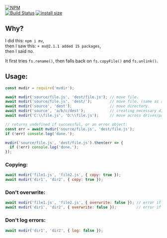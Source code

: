 [![NPM](https://nodei.co/npm/mvdir.png?stars=true&downloads=true)](https://nodei.co/npm/mvdir/)  
[![Build Status](https://travis-ci.com/m-ahmadi/mvdir.svg?branch=master)](https://travis-ci.com/m-ahmadi/mvdir)
[![install size](https://packagephobia.now.sh/badge?p=mvdir@latest)](https://packagephobia.now.sh/result?p=mvdir@latest)
## Why?
I did this: `npm i mv`,  
then I saw this: `+ mv@2.1.1 added 15 packages`,  
then I said no.

It first tries `fs.rename()`, then falls back on `fs.copyFile()` and `fs.unlink()`.
## Usage:
```javascript
const mvdir = require('mvdir');

await mvdir('source/file.js', 'dest/file.js'); // move file.
await mvdir('source/file.js', 'dest/');        // move file. (same as above if dest directory already exists)
await mvdir('source', 'dest');                 // move directory.
await mvdir('source', 'a/b/c/dest');           // creating necessary dirs.
await mvdir('C:\\file.js', 'D:\\file.js');     // move across drives/partitions.

// returns undefined if successful, or an error object:
const err = await mvdir('source/file.js', 'dest/file.js');
if (!err) console.log('done.');

mvdir('source/file.js', 'dest/file.js').then(err => {
  if (!err) console.log('done.');
});
```

### Copying:
```javascript
await mvdir('file1.js', 'file2.js', { copy: true });
await mvdir('dir1', 'dir2', { copy: true });
```

### Don't overwrite:
```javascript
await mvdir('file1.js', 'file2.js', { overwrite: false }); // error if file2.js already exists.
await mvdir('dir1', 'dir2', { overwrite: false });         // error if dir2     already exists.
```

### Don't log errors:
```javascript
await mvdir('dir1', 'dir2', { log: false });
```
